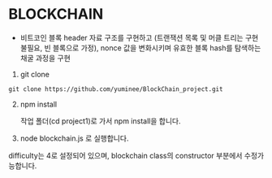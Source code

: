 # BLOCKCHAIN

- 비트코인 블록 header 자료 구조를 구현하고 (트랜잭션 목록 및 머클 트리는 구현 불필요, 빈 블록으로 가정), nonce 값을 변화시키며 유효한 블록 hash를 탐색하는 채굴 과정을 구현

1. git clone

```
git clone https://github.com/yuminee/BlockChain_project.git
```



2. npm install

   작업 폴더(cd project1)로 가서 npm install을 합니다.



3. node blockchain.js 로 실행합니다.

difficulty는 4로 설정되어 있으며, blockchain class의  constructor 부분에서 수정가능합니다.

